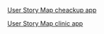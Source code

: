 [User Story Map cheackup app](https://miro.com/app/board/uXjVJIiCFdM=/?share_link_id=79928906577)

[User Story Map clinic app](https://miro.com/app/board/uXjVJImuKsA=/)
